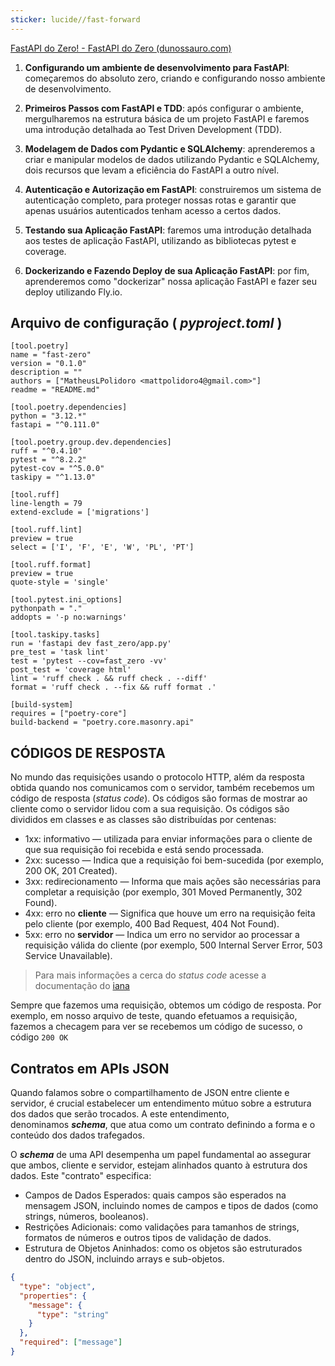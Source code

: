 ```yaml
---
sticker: lucide//fast-forward
---
```

[FastAPI do Zero! - FastAPI do Zero (dunossauro.com)](https://fastapidozero.dunossauro.com/)

1. **Configurando um ambiente de desenvolvimento para FastAPI**: começaremos do absoluto zero, criando e configurando nosso ambiente de desenvolvimento.
    
2. **Primeiros Passos com FastAPI e TDD**: após configurar o ambiente, mergulharemos na estrutura básica de um projeto FastAPI e faremos uma introdução detalhada ao Test Driven Development (TDD).
    
3. **Modelagem de Dados com Pydantic e SQLAlchemy**: aprenderemos a criar e manipular modelos de dados utilizando Pydantic e SQLAlchemy, dois recursos que levam a eficiência do FastAPI a outro nível.
    
4. **Autenticação e Autorização em FastAPI**: construiremos um sistema de autenticação completo, para proteger nossas rotas e garantir que apenas usuários autenticados tenham acesso a certos dados.
    
5. **Testando sua Aplicação FastAPI**: faremos uma introdução detalhada aos testes de aplicação FastAPI, utilizando as bibliotecas pytest e coverage.
    
6. **Dockerizando e Fazendo Deploy de sua Aplicação FastAPI**: por fim, aprenderemos como "dockerizar" nossa aplicação FastAPI e fazer seu deploy utilizando Fly.io.

## Arquivo de configuração ( *pyproject.toml* )

```
[tool.poetry]
name = "fast-zero"
version = "0.1.0"
description = ""
authors = ["MatheusLPolidoro <mattpolidoro4@gmail.com>"]
readme = "README.md"
  
[tool.poetry.dependencies]
python = "3.12.*"
fastapi = "^0.111.0"

[tool.poetry.group.dev.dependencies]
ruff = "^0.4.10"
pytest = "^8.2.2"
pytest-cov = "^5.0.0"
taskipy = "^1.13.0"

[tool.ruff]
line-length = 79
extend-exclude = ['migrations']

[tool.ruff.lint]
preview = true
select = ['I', 'F', 'E', 'W', 'PL', 'PT']
  
[tool.ruff.format]
preview = true
quote-style = 'single'

[tool.pytest.ini_options]
pythonpath = "."
addopts = '-p no:warnings'

[tool.taskipy.tasks]
run = 'fastapi dev fast_zero/app.py'
pre_test = 'task lint'
test = 'pytest --cov=fast_zero -vv'
post_test = 'coverage html'
lint = 'ruff check . && ruff check . --diff'
format = 'ruff check . --fix && ruff format .'

[build-system]
requires = ["poetry-core"]
build-backend = "poetry.core.masonry.api"
```

## CÓDIGOS DE RESPOSTA

No mundo das requisições usando o protocolo HTTP, além da resposta obtida quando nos comunicamos com o servidor, também recebemos um código de resposta (_status code_). Os códigos são formas de mostrar ao cliente como o servidor lidou com a sua requisição. Os códigos são divididos em classes e as classes são distribuídas por centenas:

- 1xx: informativo — utilizada para enviar informações para o cliente de que sua requisição foi recebida e está sendo processada.
- 2xx: sucesso — Indica que a requisição foi bem-sucedida (por exemplo, 200 OK, 201 Created).
- 3xx: redirecionamento — Informa que mais ações são necessárias para completar a requisição (por exemplo, 301 Moved Permanently, 302 Found).
- 4xx: erro no **cliente** — Significa que houve um erro na requisição feita pelo cliente (por exemplo, 400 Bad Request, 404 Not Found).
- 5xx: erro no **servidor** — Indica um erro no servidor ao processar a requisição válida do cliente (por exemplo, 500 Internal Server Error, 503 Service Unavailable).

> Para mais informações a cerca do _status code_ acesse a documentação do [iana](https://www.iana.org/assignments/http-status-codes/http-status-codes.xhtml)

Sempre que fazemos uma requisição, obtemos um código de resposta. Por exemplo, em nosso arquivo de teste, quando efetuamos a requisição, fazemos a checagem para ver se recebemos um código de sucesso, o código `200 OK`
## Contratos em APIs JSON

Quando falamos sobre o compartilhamento de JSON entre cliente e servidor, é crucial estabelecer um entendimento mútuo sobre a estrutura dos dados que serão trocados. A este entendimento, denominamos **_schema_**, que atua como um contrato definindo a forma e o conteúdo dos dados trafegados.

O ***schema*** de uma API desempenha um papel fundamental ao assegurar que ambos, cliente e servidor, estejam alinhados quanto à estrutura dos dados. Este "contrato" especifica:

- Campos de Dados Esperados: quais campos são esperados na mensagem JSON, incluindo nomes de campos e tipos de dados (como strings, números, booleanos).
- Restrições Adicionais: como validações para tamanhos de strings, formatos de números e outros tipos de validação de dados.
- Estrutura de Objetos Aninhados: como os objetos são estruturados dentro do JSON, incluindo arrays e sub-objetos.

```json
{
  "type": "object",
  "properties": {
    "message": {
      "type": "string"
    }
  },
  "required": ["message"]
}
```

